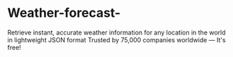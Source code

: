 # Weather-forecast-
Retrieve instant, accurate weather information for any location in the world in lightweight JSON format Trusted by 75,000 companies worldwide  — It's free!
